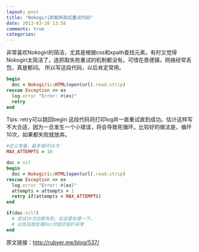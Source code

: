 ```yaml
---
layout: post
title: "Nokogiri抓取失败后重试代码"
date: 2013-03-28 13:58
comments: true
categories: 
---
```


非常喜欢Nokogiri的简洁，尤其是根据css和xpath查找元素。有时又觉得Nokogiri太简洁了，连抓取失败重试的机制都没有。可惜在景德镇，网络经常丢包，真是郁闷。
所以写这段代码，以后肯定常用。

```ruby
begin
  doc = Nokogiri::HTML(open(url).read.strip)
rescue Exception => ex
  log.error "Error: #{ex}"
  retry
end
```
Tips: retry可以跳回begin
这段代码将打印log并一直重试直到成功。估计这样写不大合适，因为一旦发生一个小错误，将会导致死循环。比较好的做法是，循环10次，如果都失败就放弃。

```ruby
#定义常量，最多循环10次
MAX_ATTEMPTS = 10

doc = nil
begin
  doc = Nokogiri::HTML(open(url).read.strip)
rescue Exception => ex
  log.error "Error: #{ex}"
  attempts = attempts + 1
  retry if(attempts < MAX_ATTEMPTS)
end

if(doc.nil?)
  # 尝试10次后都失败，在这里处理一下。
  # 以免后面处理doc时抛空指针异常
end
```
原文链接：http://rubyer.me/blog/537/
